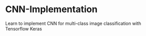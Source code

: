 # CNN-Implementation
Learn to implement CNN for multi-class image classification with Tensorflow Keras
